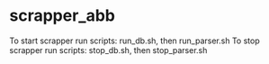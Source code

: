 # scrapper_abb
To start scrapper run scripts: run_db.sh, then run_parser.sh
To stop scrapper run scripts: stop_db.sh, then stop_parser.sh
